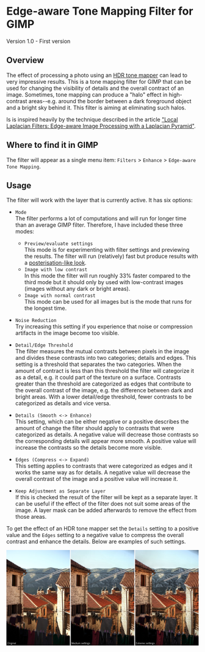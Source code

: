 # Edge-aware Tone Mapping Filter for GIMP
Version 1.0 - First version

## Overview
The effect of processing a photo using an [HDR tone mapper](https://en.wikipedia.org/wiki/Tone_mapping) can lead to very impressive results. This is a tone mapping filter for GIMP that can be used for changing the visibility of details and the overall contract of an image. Sometimes, tone mapping can produce a "halo" effect in high-contrast areas--e.g. around the border between a dark foreground object and a bright sky behind it. This filter is aiming at eliminating such halos.

Is is inspired heavily by the technique described in the article ["Local Laplacian Filters: Edge-aware Image Processing with a Laplacian Pyramid"](http://people.csail.mit.edu/sparis/publi/2011/siggraph/).

## Where to find it in GIMP
The filter will appear as a single menu item: `Filters` > `Enhance` > `Edge-aware Tone Mapping`.

## Usage

The filter will work with the layer that is currently active. It has six options:

- `Mode`  
  The filter performs a lot of computations and will run for longer time than an average GIMP filter. Therefore, I have included these three modes:
  - `Preview/evaluate settings`  
    This mode is for experimenting with filter settings and previewing the results. The filter will run (relatively) fast but produce results with a [posterisation-like look](https://en.wikipedia.org/wiki/Posterization).
  - `Image with low contrast`  
    In this mode the filter will run roughly 33% faster compared to the third mode but it should only by used with low-contrast images (images without any dark or bright areas).
  - `Image with normal contrast`  
    This mode can be used for all images but is the mode that runs for the longest time.

- `Noise Reduction`  
  Try increasing this setting if you experience that noise or compression artifacts in the image become too visible.

- `Detail/Edge Threshold`  
  The filter measures the mutual contrasts between pixels in the image and divides these contrasts into two categories; details and edges. This setting is a threshold that separates the two categories. When the amount of contract is less than this threshold the filter will categorize it as a detail, e.g. it could part of the texture on a surface. Contrasts greater than the threshold are categorized as edges that contribute to the overall contrast of the image, e.g. the difference between dark and bright areas. With a lower detail/edge threshold, fewer contrasts to be categorized as details and vice versa.

- `Details (Smooth <-> Enhance)`  
  This setting, which can be either negative or a positive describes the amount of change the filter should apply to contrasts that were categorized as details. A negative value will decrease those contrasts so the corresponding details will appear more smooth. A positive value will increase the contrasts so the details become more visible.

- `Edges (Compress <-> Expand)`  
  This setting applies to contrasts that were categorized as edges and it works the same way as for details. A negative value will decrease the overall contrast of the image and a positive value will increase it.

- `Keep Adjustment as Separate Layer`  
  If this is checked the result of the filter will be kept as a separate layer. It can be useful if the effect of the filter does not suit some areas of the image. A layer mask can be added afterwards to remove the effect from those areas.

To get the effect of an HDR tone mapper set the `Details` setting to a positive value and the `Edges` setting to a negative value to compress the overall contrast and enhance the details. Below are examples of such settings.

![Examples](tone-mapping.jpg)
